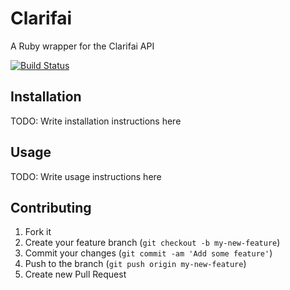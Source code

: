 # Clarifai

A Ruby wrapper for the Clarifai API

[![Build Status](https://api.travis-ci.org/krismartin/clarifai-ruby.svg?branch=master)](https://travis-ci.org/krismartin/clarifai-ruby/)

## Installation

TODO: Write installation instructions here

## Usage

TODO: Write usage instructions here

## Contributing

1. Fork it
2. Create your feature branch (`git checkout -b my-new-feature`)
3. Commit your changes (`git commit -am 'Add some feature'`)
4. Push to the branch (`git push origin my-new-feature`)
5. Create new Pull Request

